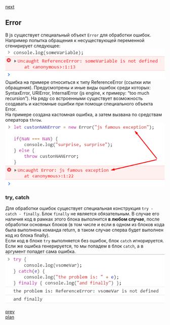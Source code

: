 <a href="03.md">next</a>
<h2>Error</h2>

<div>
В js существует специальный объект <code>Error</code> для обработки ошибок.
Например попытка обращения к несуществующей переменной сгенирирует следующее:
</div>

<div>
<img src="media/07-1.png">
</div>

<div>
Ошибка на примере относиться к типу ReferenceError (ссылки или обращения).
Предусмотрены и иные виды ошибок среди которых: SyntaxError, URIError, InternalError (js engine, к примеру: “too much recursion”).
На ряду со встроенными существует возможность создавать и кастомные ошибки при помощи специального объекта Error.
</div>

<div>
На примере создана кастомная ошибка, а затем вызвана по средствам оператора <code>throw</code>.
</div>

<div>
<img src="media/07-2.png">
</div>

<h3>try, catch</h3>

<div>
Для обработки ошибок существует специальная конструкция <code>try - catch - finally</code>.
Блок <code>finally</code> не является обязательным.
В случае его наличия код в рамках этого блока выполнится <strong>в любом случае</strong>,
после обработки основных блоков (в том числе и если в одном из блоков кода была выполнена команда return,
в таком случае сперва будет выполнен код из блока finally).
</div>

<div>
Если код в блоке <code>try</code> выполняется без ошибок, блок <code>catch</code> игнорируется.
Если же ошибка генерируется, то мы попадем в блок <code>catch</code>, а в аргумент попадет сама ошибка.
</div>

<div>
<img src="media/07-3.png">
</div>

<a href="01.md">prev</a>
<br/>
<a href="00.md">plan</a>
